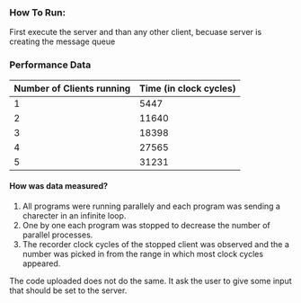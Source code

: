 ### How To Run:

First execute the server and than any other client, becuase server is creating the message queue

### Performance Data

Number of Clients running | Time (in clock cycles)
------------ | -------------
1 | 5447
2 | 11640
3 | 18398
4 | 27565
5 | 31231

#### How was data measured?

1. All programs were running parallely and each program was sending a charecter in an infinite loop.
2. One by one each program was stopped to decrease the number of parallel processes.
3. The recorder clock cycles of the stopped client was observed and the a number was picked in from the range in which most clock cycles appeared.

The code uploaded does not do the same. It ask the user to give some input that should be set to the server.
